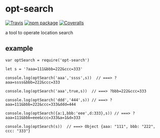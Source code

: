# opt-search

[![Travis][build-badge]][build]
[![npm package][npm-badge]][npm]
[![Coveralls][coveralls-badge]][coveralls]

a tool to operate location search

[build-badge]: https://img.shields.io/travis/user/repo/master.png?style=flat-square
[build]: https://travis-ci.org/user/repo

[npm-badge]: https://img.shields.io/npm/v/npm-package.png?style=flat-square
[npm]: https://www.npmjs.org/package/npm-package

[coveralls-badge]: https://img.shields.io/coveralls/user/repo/master.png?style=flat-square
[coveralls]: https://coveralls.io/github/user/repo


## example
	
	var optSearch = require('opt-search')

	let s = '?aaa=111&bbb=222&ccc=333'

	console.log(optSearch('aaa','ssss',s))  // ===> ?aaa=ssss&bbb=222&ccc=333

	console.log(optSearch('aaa',true,s))  // ===> ?bbb=222&ccc=333

	console.log(optSearch('ddd','444',s)) // ===> ?aaa=111&bbb=222&ccc=333&ddd=444

	console.log(optSearch({a:1,bbb:'eee',d:333},s)) // ===> ?aaa=111&bbb=eee&ccc=333&a=1&d=333

	console.log(optSearch(s))  // ===> Object {aaa: "111", bbb: "222", ccc: "333"}